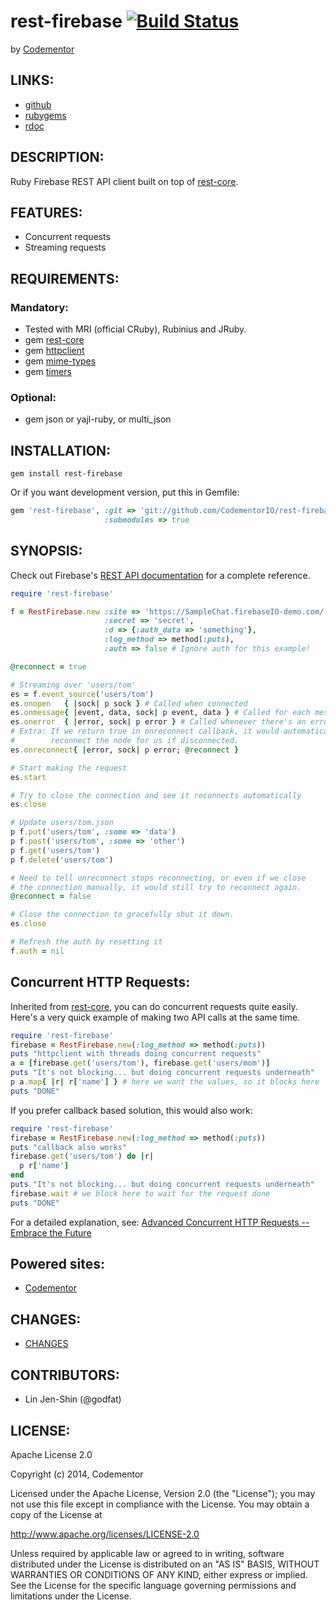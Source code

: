 # rest-firebase [![Build Status](https://secure.travis-ci.org/CodementorIO/rest-firebase.png?branch=master)](http://travis-ci.org/CodementorIO/rest-firebase)

by [Codementor][]

[Codementor]: https://www.codementor.io/

## LINKS:

* [github](https://github.com/CodementorIO/rest-firebase)
* [rubygems](https://rubygems.org/gems/rest-firebase)
* [rdoc](http://rdoc.info/projects/CodementorIO/rest-firebase)

## DESCRIPTION:

Ruby Firebase REST API client built on top of [rest-core][].

[rest-core]: https://github.com/godfat/rest-core

## FEATURES:

* Concurrent requests
* Streaming requests

## REQUIREMENTS:

### Mandatory:

* Tested with MRI (official CRuby), Rubinius and JRuby.
* gem [rest-core][]
* gem [httpclient][]
* gem [mime-types][]
* gem [timers][]

[httpclient]: https://github.com/nahi/httpclient
[mime-types]: https://github.com/halostatue/mime-types
[timers]: https://github.com/celluloid/timers

### Optional:

* gem json or yajl-ruby, or multi_json

## INSTALLATION:

``` shell
gem install rest-firebase
```

Or if you want development version, put this in Gemfile:

``` ruby
gem 'rest-firebase', :git => 'git://github.com/CodementorIO/rest-firebase.git',
                     :submodules => true
```

## SYNOPSIS:

Check out Firebase's
[REST API documentation](https://www.firebase.com/docs/rest-api.html)
for a complete reference.

``` ruby
require 'rest-firebase'

f = RestFirebase.new :site => 'https://SampleChat.firebaseIO-demo.com/',
                     :secret => 'secret',
                     :d => {:auth_data => 'something'},
                     :log_method => method(:puts),
                     :auth => false # Ignore auth for this example!

@reconnect = true

# Streaming over 'users/tom'
es = f.event_source('users/tom')
es.onopen   { |sock| p sock } # Called when connected
es.onmessage{ |event, data, sock| p event, data } # Called for each message
es.onerror  { |error, sock| p error } # Called whenever there's an error
# Extra: If we return true in onreconnect callback, it would automatically
#        reconnect the node for us if disconnected.
es.onreconnect{ |error, sock| p error; @reconnect }

# Start making the request
es.start

# Try to close the connection and see it reconnects automatically
es.close

# Update users/tom.json
p f.put('users/tom', :some => 'data')
p f.post('users/tom', :some => 'other')
p f.get('users/tom')
p f.delete('users/tom')

# Need to tell onreconnect stops reconnecting, or even if we close
# the connection manually, it would still try to reconnect again.
@reconnect = false

# Close the connection to gracefully shut it down.
es.close

# Refresh the auth by resetting it
f.auth = nil
```

## Concurrent HTTP Requests:

Inherited from [rest-core][], you can do concurrent requests quite easily.
Here's a very quick example of making two API calls at the same time.

``` ruby
require 'rest-firebase'
firebase = RestFirebase.new(:log_method => method(:puts))
puts "httpclient with threads doing concurrent requests"
a = [firebase.get('users/tom'), firebase.get('users/mom')]
puts "It's not blocking... but doing concurrent requests underneath"
p a.map{ |r| r['name'] } # here we want the values, so it blocks here
puts "DONE"
```

If you prefer callback based solution, this would also work:

``` ruby
require 'rest-firebase'
firebase = RestFirebase.new(:log_method => method(:puts))
puts "callback also works"
firebase.get('users/tom') do |r|
  p r['name']
end
puts "It's not blocking... but doing concurrent requests underneath"
firebase.wait # we block here to wait for the request done
puts "DONE"
```

For a detailed explanation, see:
[Advanced Concurrent HTTP Requests -- Embrace the Future][future]

[future]: https://github.com/godfat/rest-core#advanced-concurrent-http-requests----embrace-the-future

## Powered sites:

* [Codementor][]

## CHANGES:

* [CHANGES](CHANGES.md)

## CONTRIBUTORS:

* Lin Jen-Shin (@godfat)

## LICENSE:

Apache License 2.0

Copyright (c) 2014, Codementor

Licensed under the Apache License, Version 2.0 (the "License");
you may not use this file except in compliance with the License.
You may obtain a copy of the License at

   <http://www.apache.org/licenses/LICENSE-2.0>

Unless required by applicable law or agreed to in writing, software
distributed under the License is distributed on an "AS IS" BASIS,
WITHOUT WARRANTIES OR CONDITIONS OF ANY KIND, either express or implied.
See the License for the specific language governing permissions and
limitations under the License.
